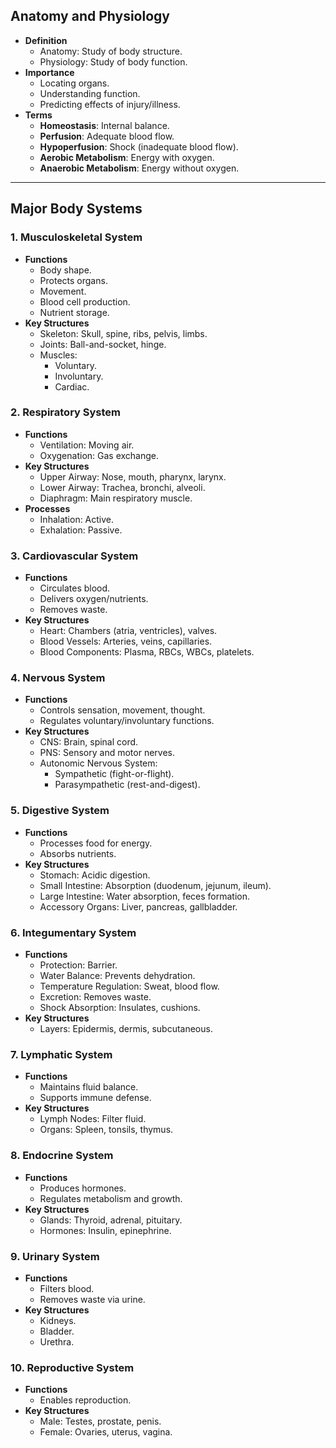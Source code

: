 ## Anatomy and Physiology
- **Definition**
  - Anatomy: Study of body structure.
  - Physiology: Study of body function.
- **Importance**
  - Locating organs.
  - Understanding function.
  - Predicting effects of injury/illness.
- **Terms**
  - **Homeostasis**: Internal balance.
  - **Perfusion**: Adequate blood flow.
  - **Hypoperfusion**: Shock (inadequate blood flow).
  - **Aerobic Metabolism**: Energy with oxygen.
  - **Anaerobic Metabolism**: Energy without oxygen.

---

## Major Body Systems
### 1. Musculoskeletal System
- **Functions**
  - Body shape.
  - Protects organs.
  - Movement.
  - Blood cell production.
  - Nutrient storage.
- **Key Structures**
  - Skeleton: Skull, spine, ribs, pelvis, limbs.
  - Joints: Ball-and-socket, hinge.
  - Muscles:
    - Voluntary.
    - Involuntary.
    - Cardiac.

### 2. Respiratory System
- **Functions**
  - Ventilation: Moving air.
  - Oxygenation: Gas exchange.
- **Key Structures**
  - Upper Airway: Nose, mouth, pharynx, larynx.
  - Lower Airway: Trachea, bronchi, alveoli.
  - Diaphragm: Main respiratory muscle.
- **Processes**
  - Inhalation: Active.
  - Exhalation: Passive.

### 3. Cardiovascular System
- **Functions**
  - Circulates blood.
  - Delivers oxygen/nutrients.
  - Removes waste.
- **Key Structures**
  - Heart: Chambers (atria, ventricles), valves.
  - Blood Vessels: Arteries, veins, capillaries.
  - Blood Components: Plasma, RBCs, WBCs, platelets.

### 4. Nervous System
- **Functions**
  - Controls sensation, movement, thought.
  - Regulates voluntary/involuntary functions.
- **Key Structures**
  - CNS: Brain, spinal cord.
  - PNS: Sensory and motor nerves.
  - Autonomic Nervous System:
    - Sympathetic (fight-or-flight).
    - Parasympathetic (rest-and-digest).

### 5. Digestive System
- **Functions**
  - Processes food for energy.
  - Absorbs nutrients.
- **Key Structures**
  - Stomach: Acidic digestion.
  - Small Intestine: Absorption (duodenum, jejunum, ileum).
  - Large Intestine: Water absorption, feces formation.
  - Accessory Organs: Liver, pancreas, gallbladder.

### 6. Integumentary System
- **Functions**
  - Protection: Barrier.
  - Water Balance: Prevents dehydration.
  - Temperature Regulation: Sweat, blood flow.
  - Excretion: Removes waste.
  - Shock Absorption: Insulates, cushions.
- **Key Structures**
  - Layers: Epidermis, dermis, subcutaneous.

### 7. Lymphatic System
- **Functions**
  - Maintains fluid balance.
  - Supports immune defense.
- **Key Structures**
  - Lymph Nodes: Filter fluid.
  - Organs: Spleen, tonsils, thymus.

### 8. Endocrine System
- **Functions**
  - Produces hormones.
  - Regulates metabolism and growth.
- **Key Structures**
  - Glands: Thyroid, adrenal, pituitary.
  - Hormones: Insulin, epinephrine.

### 9. Urinary System
- **Functions**
  - Filters blood.
  - Removes waste via urine.
- **Key Structures**
  - Kidneys.
  - Bladder.
  - Urethra.

### 10. Reproductive System
- **Functions**
  - Enables reproduction.
- **Key Structures**
  - Male: Testes, prostate, penis.
  - Female: Ovaries, uterus, vagina.

